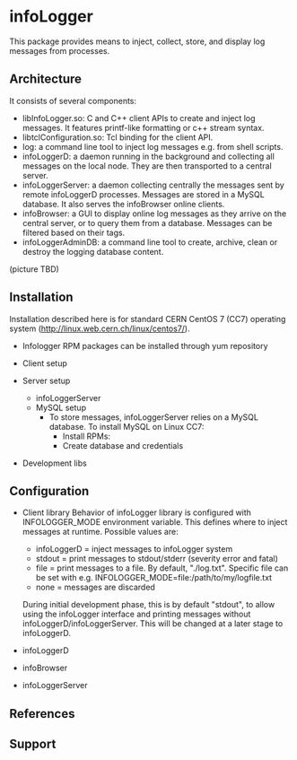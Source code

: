 # infoLogger

This package provides means to inject, collect, store, and display log messages
from processes.


## Architecture

It consists of several components:
* libInfoLogger.so: C and C++ client APIs to create and inject log messages. It features printf-like
formatting or c++ stream syntax.
* libtclConfiguration.so: Tcl binding for the client API.
* log: a command line tool to inject log messages e.g. from shell scripts.
* infoLoggerD: a daemon running in the background and collecting
all messages on the local node. They are then transported to a central server.
* infoLoggerServer: a daemon collecting centrally the messages sent by
remote infoLoggerD processes. Messages are stored in a MySQL database. It also serves the infoBrowser online clients.
* infoBrowser: a GUI to display online log messages as they arrive on the central server, or to query
them from a database. Messages can be filtered based on their tags.
* infoLoggerAdminDB: a command line tool to create, archive, clean or destroy
the logging database content.

(picture TBD)


## Installation

Installation described here is for standard CERN CentOS 7 (CC7) operating system
(http://linux.web.cern.ch/linux/centos7/).

* Infologger RPM packages can be installed through yum repository

* Client setup
  
* Server setup
  * infoLoggerServer
  * MySQL setup
    * To store messages, infoLoggerServer relies on a MySQL database.
      To install MySQL on Linux CC7:
      * Install RPMs:
      * Create database and credentials
      

* Development libs



## Configuration

* Client library
  Behavior of infoLogger library is configured with INFOLOGGER_MODE environment variable.
  This defines where to inject messages at runtime.
  Possible values are:
  * infoLoggerD = inject messages to infoLogger system
  * stdout = print messages to stdout/stderr (severity error and fatal)
  * file = print messages to a file. By default, "./log.txt". Specific file can be set with e.g. INFOLOGGER_MODE=file:/path/to/my/logfile.txt
  * none = messages are discarded
  
  During initial development phase, this is by default "stdout", to allow using the infoLogger interface
  and printing messages without infoLoggerD/infoLoggerServer. This will be changed at a later stage to infoLoggerD.

* infoLoggerD

* infoBrowser

* infoLoggerServer


## References

## Support
